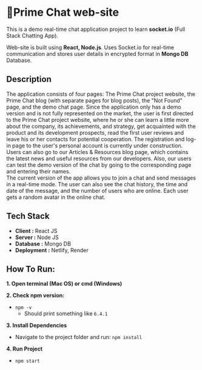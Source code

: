 <h1> 📎Prime Chat web-site</h1>

<p>This is a demo real-time chat application project to learn <b>socket.io</b> (Full Stack Chatting App).</p>
<p>Web-site is built using <b>React, Node.js</b>. Uses Socket.io for real-time communication and stores user details in encrypted format in <b>Mongo DB</b> Database.</p>

## Description

<p>The application consists of four pages: The Prime Chat project website, the Prime Chat blog (with separate pages for blog posts), the "Not Found" page, and the demo chat page. Since the application only has a demo version and is not fully represented on the market, the user is first directed to the Prime Chat project website, where he or she can learn a little more about the company, its achievements, and strategy, get acquainted with the product and its development prospects, read the first user reviews and leave his or her contacts for potential cooperation. The registration and log-in page to the user's personal account is currently under construction. Users can also go to our Articles & Resources blog page, which contains the latest news and useful resources from our developers. Also, our users can test the demo version of the chat by going to the corresponding page and entering their names. <br>The current version of the app allows you to join a chat and send messages in a real-time mode. The user can also see the chat history, the time and date of the message, and the number of users who are online.  Each user gets a random avatar in the online chat.</p>

## Tech Stack
* <b>Client :</b> React JS
* <b>Server :</b> Node JS
* <b>Database :</b> Mongo DB
* <b>Deployment :</b> Netlify, Render
  
## How To Run:
**1. Open terminal (Mac OS) or cmd (Windows)**  

**2. Check npm version:**
* `npm -v`
  - Should print something like `6.4.1`

**3. Install Dependencies**
* Navigate to the project folder and run: `npm install`

**4. Run Project**
* `npm start`
 <br>

